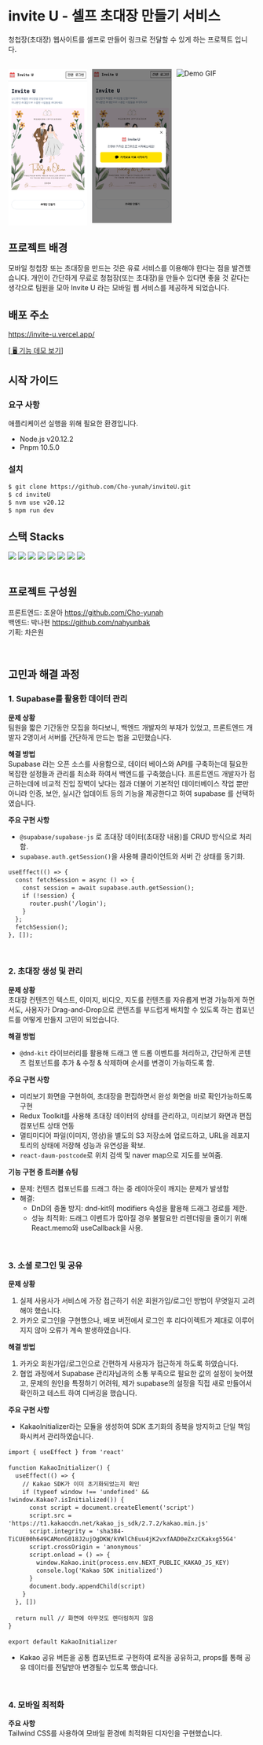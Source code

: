 # invite U - 셀프 초대장 만들기 서비스

청첩장(초대장) 웹사이트를 셀프로 만들어 링크로 전달할 수 있게 하는 프로젝트 입니다.

<br/>
<div style="display: grid; grid-template-columns: repeat(3, 1fr); gap: 10px;">
<img src='./public/img/main_image.png' />
<img src='./public/img/kakao_login.png' />
<img src="./public/videos/Invite-u.gif" alt="Demo GIF" style="width: 100%; height: auto;">
</div>

## 프로젝트 배경

모바일 청첩장 또는 초대장을 만드는 것은 유료 서비스를 이용해야 한다는 점을 발견했습니다. 개인이 간단하게 무료로 청첩장(또는 초대장)을 만들수 있다면 좋을 것 같다는 생각으로 팀원을 모아 Invite U 라는 모바일 웹 서비스를 제공하게 되었습니다.

## 배포 주소

https://invite-u.vercel.app/

[[ 🖥️ 기능 데모 보기](https://vimeo.com/1033446952)]

## 시작 가이드

### 요구 사항

애플리케이션 실행을 위해 필요한 환경입니다.

- Node.js v20.12.2
- Pnpm 10.5.0

### 설치

```
$ git clone https://github.com/Cho-yunah/inviteU.git
$ cd inviteU
$ nvm use v20.12
$ npm run dev
```

## 스택 Stacks

<div align=left >
<img src="https://img.shields.io/badge/next.js-000000?style=for-the-badge&logo=next.js&logoColor=white">
  <img src="https://img.shields.io/badge/typescript-3178C6?style=for-the-badge&logo=typescript&logoColor=black"> 
   <img src="https://img.shields.io/badge/vite-646CFF?style=for-the-badge&logo=vite&logoColor=white">
   <img src="https://img.shields.io/badge/supabase-3FCF8E?style=for-the-badge&logo=supabasee&logoColor=white">
   <img src="https://img.shields.io/badge/tailwindcss-06B6D4?style=for-the-badge&logo=tailwind&logoColor=white">
   <img src="https://img.shields.io/badge/sass-CC6699?style=for-the-badge&logo=sass&logoColor=white">
   <img src="https://img.shields.io/badge/radixui-161618?style=for-the-badge&logo=radixui&logoColor=white">
  <img src="https://img.shields.io/badge/git-F05032?style=for-the-badge&logo=git&logoColor=white">
</div>
<br/>

## 프로젝트 구성원

프론트엔드: 조윤아 https://github.com/Cho-yunah <br/>
백엔드: 박나현 https://github.com/nahyunbak <br/>
기획: 차은원

<br />

## 고민과 해결 과정

### 1. Supabase를 활용한 데이터 관리

<strong>문제 상황</strong><br/>
팀원을 짧은 기간동안 모집을 하다보니, 백엔드 개발자의 부재가 있었고, 프론트엔드 개발자 2명이서 서버를 간단하게 만드는 법을 고민했습니다.

<strong>해결 방법</strong><br/>
Supabase 라는 오픈 소스를 사용함으로, 데이터 베이스와 API를 구축하는데 필요한 복잡한 설정들과 관리를 최소화 하여서 백엔드를 구축했습니다. 프론트엔드 개발자가 접근하는데에 비교적 진입 장벽이 낮다는 점과 더불어 기본적인 데이터베이스 작업 뿐만 아니라 인증, 보안, 실시간 업데이트 등의 기능을 제공한다고 하여 supabase 를 선택하였습니다.

<strong>주요 구현 사항</strong><br/>

- `@supabase/supabase-js` 로 초대장 데이터(초대장 내용)를 CRUD 방식으로 처리함.
- `supabase.auth.getSession()`을 사용해 클라이언트와 서버 간 상태를 동기화.

```
useEffect(() => {
  const fetchSession = async () => {
    const session = await supabase.auth.getSession();
    if (!session) {
      router.push('/login');
    }
  };
  fetchSession();
}, []);
```

<br/>

### 2. 초대장 생성 및 관리

<strong>문제 상황</strong><br/>
초대장 컨텐츠인 텍스트, 이미지, 비디오, 지도를 컨텐츠를 자유롭게 변경 가능하게 하면서도, 사용자가 Drag-and-Drop으로 콘텐츠를 부드럽게 배치할 수 있도록 하는 컴포넌트를 어떻게 만들지 고민이 되었습니다.

<strong>해결 방법</strong><br/>

- `@dnd-kit` 라이브러리를 활용해 드래그 앤 드롭 이벤트를 처리하고, 간단하게 콘텐츠 컴포넌트를 추가 & 수정 & 삭제하며 순서를 변경이 가능하도록 함.

<strong>주요 구현 사항</strong><br/>

- 미리보기 화면을 구현하여, 초대장을 편집하면서 완성 화면을 바로 확인가능하도록 구현
- Redux Toolkit를 사용해 초대장 데이터의 상태를 관리하고, 미리보기 화면과 편집 컴포넌트 상태 연동
- 멀티미디어 파일(이미지, 영상)을 별도의 S3 저장소에 업로드하고, URL을 레포지토리의 상태에 저장해 성능과 유연성을 확보.
- `react-daum-postcode`로 위치 검색 및 naver map으로 지도를 보여줌.

<strong>기능 구현 중 트러블 슈팅</strong><br/>

- 문제: 컨텐츠 컴포넌트를 드래그 하는 중 레이아웃이 깨지는 문제가 발생함
- 해결:
  - DnD의 충돌 방지: dnd-kit의 modifiers 속성을 활용해 드래그 경로를 제한.
  - 성능 최적화: 드래그 이벤트가 많아질 경우 불필요한 리렌더링을 줄이기 위해 React.memo와 useCallback을 사용.

<br/>

### 3. 소셜 로그인 및 공유

<strong>문제 상황</strong><br/>

1. 실제 사용사가 서비스에 가장 접근하기 쉬운 회원가입/로그인 방법이 무엇일지 고려해야 했습니다.
2. 카카오 로그인을 구현했으나, 배포 버전에서 로그인 후 리다이렉트가 제대로 이루어지지 않아 오류가 계속 발생하였습니다.

<strong>해결 방법</strong><br/>

1. 카카오 회원가입/로그인으로 간편하게 사용자가 접근하게 하도록 하였습니다.
2. 협업 과정에서 Supabase 관리자님과의 소통 부족으로 필요한 값의 설정이 늦어졌고, 문제의 원인을 특정하기 어려워, 제가 supabase의 설정을 직접 새로 만들어서 확인하고 테스트 하여 디버깅을 했습니다.

<strong>주요 구현 사항</strong><br/>

- KakaoInitializer라는 모듈을 생성하여 SDK 초기화의 중복을 방지하고 단일 책임화시켜서 관리하였습니다.

```
import { useEffect } from 'react'

function KakaoInitializer() {
  useEffect(() => {
    // Kakao SDK가 이미 초기화되었는지 확인
    if (typeof window !== 'undefined' && !window.Kakao?.isInitialized()) {
      const script = document.createElement('script')
      script.src = 'https://t1.kakaocdn.net/kakao_js_sdk/2.7.2/kakao.min.js'
      script.integrity = 'sha384-TiCUE00h649CAMonG018J2ujOgDKW/kVWlChEuu4jK2vxfAAD0eZxzCKakxg55G4'
      script.crossOrigin = 'anonymous'
      script.onload = () => {
        window.Kakao.init(process.env.NEXT_PUBLIC_KAKAO_JS_KEY)
        console.log('Kakao SDK initialized')
      }
      document.body.appendChild(script)
    }
  }, [])

  return null // 화면에 아무것도 렌더링하지 않음
}

export default KakaoInitializer
```

- Kakao 공유 버튼을 공통 컴포넌트로 구현하여 로직을 공유하고, props를 통해 공유 데이터를 전달받아 변경될수 있도록 했습니다.

<br/>

### 4. 모바일 최적화

<strong>주요 사항</strong><br/>
Tailwind CSS를 사용하여 모바일 환경에 최적화된 디자인을 구현했습니다.
